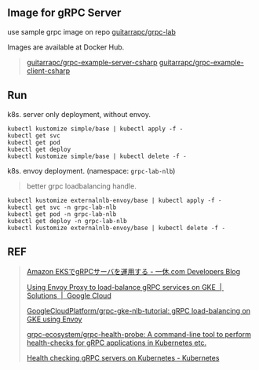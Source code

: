 ## Image for gRPC Server

use sample grpc image on repo [guitarrapc/grpc-lab](https://github.com/guitarrapc/gRPC-lab/tree/master/healthcheck)

Images are available at Docker Hub.

> [guitarrapc/grpc-example-server-csharp](https://hub.docker.com/r/guitarrapc/grpc-example-server-csharp)
> [guitarrapc/grpc-example-client-csharp](https://hub.docker.com/r/guitarrapc/grpc-example-client-csharp)

## Run

k8s. server only deployment, without envoy.

```
kubectl kustomize simple/base | kubectl apply -f -
kubectl get svc
kubectl get pod
kubectl get deploy
kubectl kustomize simple/base | kubectl delete -f -
```

k8s. envoy deployment. (namespace: `grpc-lab-nlb`)

> better grpc loadbalancing handle.

```
kubectl kustomize externalnlb-envoy/base | kubectl apply -f -
kubectl get svc -n grpc-lab-nlb
kubectl get pod -n grpc-lab-nlb
kubectl get deploy -n grpc-lab-nlb
kubectl kustomize externalnlb-envoy/base | kubectl delete -f -
```

## REF

> [Amazon EKSでgRPCサーバを運用する \- 一休\.com Developers Blog](https://user-first.ikyu.co.jp/entry/2019/08/27/093858)
>
> [Using Envoy Proxy to load\-balance gRPC services on GKE  \|  Solutions  \|  Google Cloud](https://cloud.google.com/solutions/exposing-grpc-services-on-gke-using-envoy-proxy)
>
> [GoogleCloudPlatform/grpc\-gke\-nlb\-tutorial: gRPC load\-balancing on GKE using Envoy](https://github.com/GoogleCloudPlatform/grpc-gke-nlb-tutorial)
> 
> [grpc\-ecosystem/grpc\-health\-probe: A command\-line tool to perform health\-checks for gRPC applications in Kubernetes etc\.](https://github.com/grpc-ecosystem/grpc-health-probe/)
>
> [Health checking gRPC servers on Kubernetes \- Kubernetes](https://kubernetes.io/blog/2018/10/01/health-checking-grpc-servers-on-kubernetes/)
